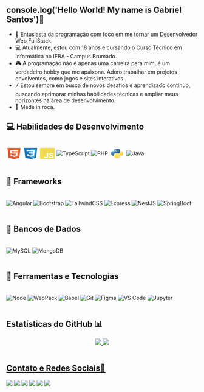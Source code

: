 ## console.log('Hello World! My name is Gabriel Santos')👋

- 📂 Entusiasta da programação com foco em me tornar um Desenvolvedor Web FullStack. 
- 💻 Atualmente, estou com 18 anos e cursando o Curso Técnico em Informática no IFBA - Campus Brumado.
- 🎮 A programação não é apenas uma carreira para mim, é um verdadeiro hobby que me apaixona. Adoro trabalhar em projetos envolventes, como jogos e sites interativos.
- ⚡ Estou sempre em busca de novos desafios e aprendizado contínuo, buscando aprimorar minhas habilidades técnicas e ampliar meus horizontes na área de desenvolvimento.
- 🌿 Made in roça.

## :computer: Habilidades de Desenvolvimento

<div style="display: inline_block"><br>
  <img align="center" alt="HTML" title="HTML" height="30" width="40" src="https://raw.githubusercontent.com/devicons/devicon/master/icons/html5/html5-original.svg">
  
  <img align="center" alt="CSS" title="CSS" height="30" width="40" src="https://raw.githubusercontent.com/devicons/devicon/master/icons/css3/css3-original.svg">
  
  <img align="center" alt="Javascript" title="Javascript" height="30" width="40" src="https://raw.githubusercontent.com/devicons/devicon/master/icons/javascript/javascript-plain.svg">

  <img align="center" alt="TypeScript" title="TypeScript" height="30" width="40" src="https://cdn.jsdelivr.net/gh/devicons/devicon/icons/typescript/typescript-original.svg">
  
  <img align="center" alt="PHP" title="PHP" height="30" width="40" src="https://cdn.jsdelivr.net/gh/devicons/devicon/icons/php/php-original.svg" />
    
  <img align="center" alt="Python" title="Python" height="30" width="40" src="https://raw.githubusercontent.com/devicons/devicon/master/icons/python/python-original.svg">

  <img align="center" alt="Java" title="Java" height="30" width="40" src="https://cdn.jsdelivr.net/gh/devicons/devicon/icons/java/java-original.svg" />
</div>

<br>

## :toolbox: Frameworks 

<div style="display: inline_block"><br>

  <img align="center" alt="Angular" title="Angular" height="37" width="37" src="https://imgs.search.brave.com/_M_qcEEUvXIaIVOsL1TH897DRb30SXj2tiJFN7wrAYs/rs:fit:500:0:0/g:ce/aHR0cHM6Ly9naXRo/dWIuY29tL2FuZ3Vs/YXIvYW5ndWxhci9y/YXcvbWFpbi9haW8v/c3JjL2Fzc2V0cy9p/bWFnZXMvbG9nb3Mv/YW5ndWxhci9hbmd1/bGFyLnBuZw" />

  <img align="center" alt="Bootstrap" title="Bootstrap" height="30" width="40" src="https://cdn.jsdelivr.net/gh/devicons/devicon/icons/bootstrap/bootstrap-original.svg" />

  <img align="center" alt="TailwindCSS" title="TailwindCSS" height="30" width="40" src="https://cdn.jsdelivr.net/gh/devicons/devicon/icons/tailwindcss/tailwindcss-plain.svg" />
          
  <img align="center" alt="Express" title="Express" height="30" width="40" src="https://cdn.jsdelivr.net/gh/devicons/devicon/icons/express/express-original.svg" />

   <img align="center" alt="NestJS" title="NestJS" height="30" width="40" src="https://cdn.jsdelivr.net/gh/devicons/devicon/icons/nestjs/nestjs-plain.svg" />
  
  <img align="center" alt="SpringBoot" title="SpringBoot" height="30" width="40" src="https://cdn.jsdelivr.net/gh/devicons/devicon/icons/spring/spring-original.svg" />   
  
</div>
<br>

## :floppy_disk: Bancos de Dados

<div style="display: inline_block"><br>

  <img align="center" alt="MySQL" title="MySQL" height="30" width="40" src="https://cdn.jsdelivr.net/gh/devicons/devicon/icons/mysql/mysql-plain.svg" /> 

  <img align="center" alt="MongoDB" title="MongoDB" height="30" width="40" src="https://cdn.jsdelivr.net/gh/devicons/devicon/icons/mongodb/mongodb-original.svg" />           
  
</div>
<br>

## :wrench: Ferramentas e Tecnologias 

<div style="display: inline_block"><br>
  <img align="center" alt="Node" title="Node" height="30" width="40" src="https://cdn.jsdelivr.net/gh/devicons/devicon/icons/nodejs/nodejs-original.svg" />

  <img align="center" alt="WebPack" title="WebPack" height="30" width="40" src="https://cdn.jsdelivr.net/gh/devicons/devicon/icons/webpack/webpack-original.svg" />
  
  <img align="center" alt="Babel" title="Babel" height="30" width="40" src="https://cdn.jsdelivr.net/gh/devicons/devicon/icons/babel/babel-original.svg" />

  <img align="center" alt="Git" title="Git" height="30" width="40" src="https://cdn.jsdelivr.net/gh/devicons/devicon/icons/git/git-original.svg" />
  
  <img align="center" alt="Figma" title="Figma" height="30" width="40" src="https://cdn.jsdelivr.net/gh/devicons/devicon/icons/figma/figma-original.svg" />

  <img align="center" alt="VS Code" title="VS Code" height="30" width="40" src="https://cdn.jsdelivr.net/gh/devicons/devicon/icons/vscode/vscode-original.svg" />
  
  <img align="center" alt="Jupyter" title="Jupyter" height="30" width="40" src="https://cdn.jsdelivr.net/gh/devicons/devicon/icons/jupyter/jupyter-original-wordmark.svg" />
</div>

<br>

## Estatísticas do GitHub 📊
<div align="center">
  <a href="https://github.com/gabrielsantos7">
  <img height="180em" src="https://github-readme-stats.vercel.app/api?username=gabrielsantos7&show_icons=true&theme=aura&include_all_commits=true&count_private=true"/>
  <img height="180em" src="https://github-readme-stats.vercel.app/api/top-langs/?username=gabrielsantos7&layout=compact&langs_count=7&theme=aura"/>
</div>
<br>

## Contato e Redes Sociais🤳

<div> 
    <a href = "mailto:gabrielss432112@gmail.com"><img src="https://img.shields.io/badge/-Gmail-%23333?style=for-the-badge&logo=gmail&logoColor=white" target="_blank"></a>
    <a href="https://instagram.com/gabriel.santos65" target="_blank"><img src="https://img.shields.io/badge/-Instagram-%23E4405F?style=for-the-badge&logo=instagram&logoColor=white" target="_blank"></a>
   <a href="https://www.facebook.com/gabriel5kazekage/" target="_blank"><img src="https://img.shields.io/badge/Facebook-1877F2?style=for-the-badge&logo=facebook&logoColor=white" target="_blank"></a>
  <a href="https://www.linkedin.com/in/gabriel-silva-santos-3869b5247" target="_blank"><img src="https://img.shields.io/badge/-LinkedIn-%230077B5?style=for-the-badge&logo=linkedin&logoColor=white" target="_blank"></a> 
    <a href="https://t.me/gabriel_ssa" target="_blank"><img src="https://img.shields.io/badge/Telegram-2CA5E0?style=for-the-badge&logo=telegram&logoColor=white" target="_blank"></a>
   <a href="https://discord.gg/W3nb9MQefw" target="_blank"><img src="https://img.shields.io/badge/Discord-7289DA?style=for-the-badge&logo=discord&logoColor=white" target="_blank"></a> 
  
</div>    
